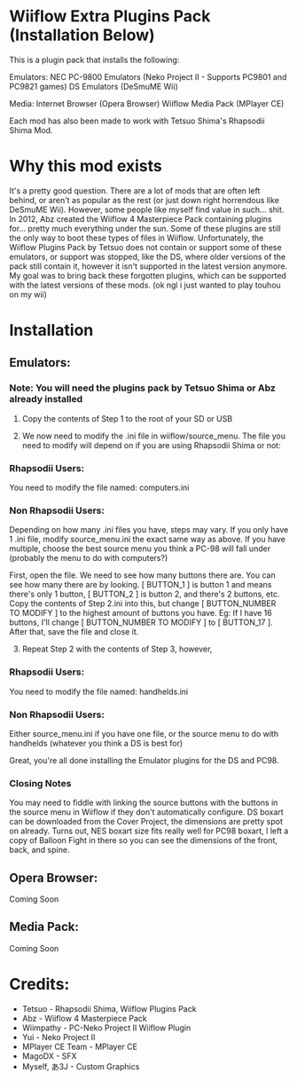# Wiiflow Extra Plugins Pack (Installation Below)
This is a plugin pack that installs the following:

Emulators:
NEC PC-9800 Emulators (Neko Project II - Supports PC9801 and PC9821 games)
DS Emulators (DeSmuME Wii)

Media:
Internet Browser (Opera Browser)
Wiiflow Media Pack (MPlayer CE)

Each mod has also been made to work with Tetsuo Shima's Rhapsodii Shima Mod.

# Why this mod exists
It's a pretty good question. There are a lot of mods that are often left behind, or aren't as popular as the rest (or just down right horrendous like DeSmuME Wii). However, some people like myself find value in such... shit. In 2012, Abz created the Wiiflow 4 Masterpiece Pack containing plugins for... pretty much everything under the sun. Some of these plugins are still the only way to boot these types of files in Wiiflow. Unfortunately, the Wiiflow Plugins Pack by Tetsuo does not contain or support some of these emulators, or support was stopped, like the DS, where older versions of the pack still contain it, however it isn't supported in the latest version anymore. My goal was to bring back these forgotten plugins, which can be supported with the latest versions of these mods.
(ok ngl i just wanted to play touhou on my wii)

# Installation
## Emulators:

### Note: You will need the plugins pack by Tetsuo Shima or Abz already installed

1. Copy the contents of Step 1 to the root of your SD or USB

2. We now need to modify the .ini file in wiiflow/source_menu. The file you need to modify will depend on if you are using Rhapsodii Shima or not:

### Rhapsodii Users:

You need to modify the file named: computers.ini

### Non Rhapsodii Users:

Depending on how many .ini files you have, steps may vary. If you only have 1 .ini file, modify source_menu.ini the exact same way as above. If you have multiple, choose the best source menu you think a PC-98 will fall under (probably the menu to do with computers?)


First, open the file. We need to see how many buttons there are. You can see how many there are by looking.
[ BUTTON_1 ] is button 1 and means there's only 1 button, [ BUTTON_2 ] is button 2, and there's 2 buttons, etc.
Copy the contents of Step 2.ini into this, but change [ BUTTON_NUMBER TO MODIFY ] to the highest amount of buttons you have.
Eg: If I have 16 buttons, I'll change [ BUTTON_NUMBER TO MODIFY ] to [ BUTTON_17 ].
After that, save the file and close it.

3. Repeat Step 2 with the contents of Step 3, however,

### Rhapsodii Users:

You need to modify the file named: handhelds.ini

### Non Rhapsodii Users:

Either source_menu.ini if you have one file, or the source menu to do with handhelds (whatever you think a DS is best for)


Great, you're all done installing the Emulator plugins for the DS and PC98.

### Closing Notes

You may need to fiddle with linking the source buttons with the buttons in the source menu in Wiiflow if they don't automatically configure.
DS boxart can be downloaded from the Cover Project, the dimensions are pretty spot on already.
Turns out, NES boxart size fits really well for PC98 boxart, I left a copy of Balloon Fight in there so you can see the dimensions of the front, back, and spine.

## Opera Browser:

Coming Soon

## Media Pack:

Coming Soon

# Credits:

- Tetsuo - Rhapsodii Shima, Wiiflow Plugins Pack
- Abz - Wiiflow 4 Masterpiece Pack
- Wiimpathy - PC-Neko Project II Wiiflow Plugin
- Yui - Neko Project II
- MPlayer CE Team - MPlayer CE
- MagoDX - SFX
- Myself, あ3J - Custom Graphics